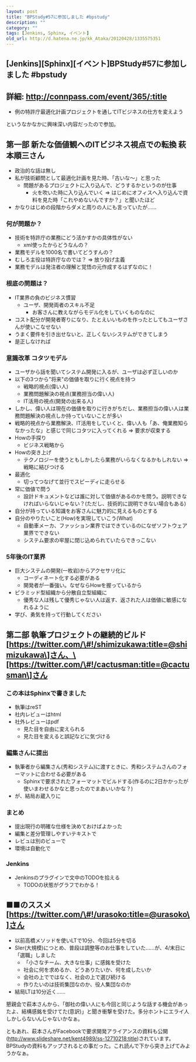 ```yaml
---
layout: post
title: "BPStudy#57に参加しました #bpstudy"
description: ""
category: ""
tags: [Jenkins, Sphinx, イベント]
old_url: http://d.hatena.ne.jp/kk_Ataka/20120428/1335575351
---
```


\[Jenkins\]\[Sphinx\]\[イベント\]BPStudy\#57に参加しました \#bpstudy
--------------------------------------------------------------------

詳細: <http://connpass.com/event/365/:title>
--------------------------------------------

-   例の特許庁最適化計画プロジェクトを通してITビジネスの仕方を変えよう

というなかなかに興味深い内容だったので参加。

第一部 新たな価値観へのITビジネス視点での転換 萩本順三さん
----------------------------------------------------------

-   政治的な話は無し
-   私が技術顧問として最適化計画を見た時、「古いな～」と思った
    -   問題があるプロジェクトに入り込んで、どうするかというのが仕事
        -   火を吹いた時に入り込んでいく =&gt; はじめにオフィスへ入り込んで資料を見た時「これやめないんですか？」と聞いたほど
-   かなりはじめの段階からダメと周りの人にも言っていたが……

### 何が問題か？

-   技術を特許庁の業務にどう活かすかの具体性がない
    -   xml使ったからどうなんの？
-   業務モデルを1000名で書いてどうすんの？
-   むしろ主役は特許庁なのでは？ =&gt; 放り投げ主義
-   業務モデルは発注者の理解と覚悟の元作成するはずなのに！

### 根底の問題は？

-   IT業界の負のビジネス慣習
    -   ユーザ、開発両者のスキル不足
        -   お客さんに教えながらモデル化をしていくものなのに
-   コスト配分が開発者寄りになり、たとえいいものを作ったとしてもユーザさんが使いこなせない
-   うまく要件を引き出せないと、正しくないシステムができてしまう
-   是正しなければ

### 意識改革 コタツモデル

-   ユーザから話を聞いてシステム開発に入るが、ユーザは必ず正しいのか
-   以下の3つから"将来"の価値を取りに行く視点を持つ
    -   戦略的視点(偉い人)
    -   業務問題解決の視点(業務担当の偉い人)
    -   IT活用の視点(開発の出来る人)
-   しかし、偉い人は現在の価値を取りに行きがちだし、業務担当の偉い人は業務問題解決の視点しか持っていないことが多い
-   戦略的視点から業務解決、IT活用をしていくと、偉い人も「あ、俺業務知らなかったな」と感じで同じコタツに入ってくれる =&gt; 要求が収束する
-   Howの手探り
    -   ビジネス戦略から
-   Howの突き上げ
    -   テクノロジーを使うともしかしたら業務がいらなくなるかもしれない =&gt; 戦略に結びつける
-   最適化
    -   切ってつなげて並行でスピーディに走らせる
-   常に価値で問う
    -   設計ドキュメントなどは誰に対して価値があるのかを問う。説明できなければいらないじゃない？(ただし、技術的に説明できない場合もある)
-   自分が持っている知識をお客さんに魅力的に見えるものとする
-   自分のやりたいこと(How)を実現していこう(What)
    -   自動車メーカ、ファッション業界ではできているのになぜソフトウェア業界でできない
    -   システム要求の牢屋に閉じ込められていたらできっこない

### 5年後のIT業界

-   巨大システムの開発(一枚岩)からアクセサリ化に
    -   コーディネート化する必要がある
    -   開発者が一番強い。なぜならHowを握っているから
-   ピラミッド型組織から分散自立型組織に
    -   優秀な人は残して優秀じゃない人は返す、返された人は価値に敏感になれるように
-   学び、勇気を持って行動してください

第二部 執筆プロジェクトの継続的ビルド \[https://twitter.com/\#!/shimizukawa:title=@shimizukawa\]さん、\[https://twitter.com/\#!/cactusman:title=@cactusman\]さん
----------------------------------------------------------------------------------------------------------------------------------------------------------------

### この本はSphinxで書きました

-   執筆はreST
-   社内レビューはhtml
-   社外レビューはpdf
    -   見た目を自由に変えられる
    -   見た目を変えると誤記などに気づける

### 編集さんに提出

-   執筆者から編集さん(秀和システム)に渡すときに、秀和システムさんのフォーマットに合わせる必要がある
    -   Sphinxで要求されたフォーマットでビルドする(作るのに2日かかったが使いまわせるかなと思ったのでまあいいかな？)
-   が、結局お蔵入りに

### まとめ

-   提出現行の明確な仕様を決めておけばよかった
-   編集と差分管理しやすいテキストで
-   レビュは別のビューで
-   環境は自動化で

### Jenkins

-   Jenkinsのプラグインで文中のTODOを拾える
    -   TODOの状態がグラフでわかる！

■■のススメ \[https://twitter.com/\#!/urasoko:title=@urasoko\]さん
-----------------------------------------------------------------

-   以前高橋メソッドを使いLTで10分、今回は5分を切る
-   SIer(大規模)につとめ、普段は調整等のお仕事をしていた……が、4/末日に「選職」しました
    -   「小さなチーム、大きな仕事」に感銘を受けた
    -   社会に何を求めるか、どうありたいか、何を成したいか
    -   会社の上でではなく、社会の上で選び続ける
    -   作りたいのは技術集団なのか、役人集団なのか
-   結局LTは10分近く……

懇親会で萩本さんから、「御社の偉い人にも今回と同じような話する機会があったよ、結構感銘を受けてた(意訳)」と聞き衝撃を受けた。多分ホントにエライ人しかしらないんじゃないかなぁ。

ともあれ、萩本さんがFacebookで要求開発アライアンスの資料も公開(<http://www.slideshare.net/kent4989/ss-12710218:title>)されています。BPStudyの資料もアップされるとの事だった。これ読んで下から突き上げてみようかなぁ。
